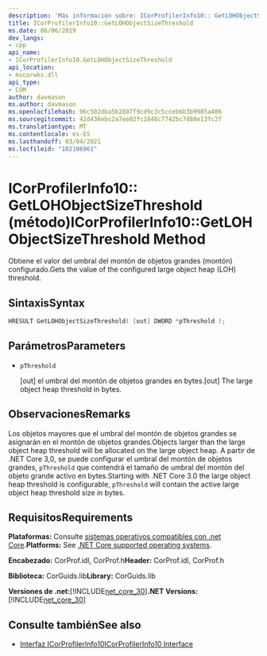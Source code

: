 ```yaml
---
description: 'Más información sobre: ICorProfilerInfo10:: GetLOHObjectSizeThreshold (método)'
title: ICorProfilerInfo10::GetLOHObjectSizeThreshold
ms.date: 08/06/2019
dev_langs:
- cpp
api_name:
- ICorProfilerInfo10.GetLOHObjectSizeThreshold
api_location:
- mscorwks.dll
api_type:
- COM
author: davmason
ms.author: davmason
ms.openlocfilehash: 96c502dba5b2807f9cd9c3c5cceb6b3b9985a406
ms.sourcegitcommit: 42d436ebc2a7ee02fc1848c7742bc7d80e13fc2f
ms.translationtype: MT
ms.contentlocale: es-ES
ms.lasthandoff: 03/04/2021
ms.locfileid: "102106961"
---
```

# <a name="icorprofilerinfo10getlohobjectsizethreshold-method"></a><span data-ttu-id="e094e-103">ICorProfilerInfo10:: GetLOHObjectSizeThreshold (método)</span><span class="sxs-lookup"><span data-stu-id="e094e-103">ICorProfilerInfo10::GetLOHObjectSizeThreshold Method</span></span>

<span data-ttu-id="e094e-104">Obtiene el valor del umbral del montón de objetos grandes (montón) configurado.</span><span class="sxs-lookup"><span data-stu-id="e094e-104">Gets the value of the configured large object heap (LOH) threshold.</span></span>

## <a name="syntax"></a><span data-ttu-id="e094e-105">Sintaxis</span><span class="sxs-lookup"><span data-stu-id="e094e-105">Syntax</span></span>

```cpp
HRESULT GetLOHObjectSizeThreshold( [out] DWORD *pThreshold );
```

## <a name="parameters"></a><span data-ttu-id="e094e-106">Parámetros</span><span class="sxs-lookup"><span data-stu-id="e094e-106">Parameters</span></span>

- `pThreshold`

  <span data-ttu-id="e094e-107">\[out] el umbral del montón de objetos grandes en bytes.</span><span class="sxs-lookup"><span data-stu-id="e094e-107">\[out] The large object heap threshold in bytes.</span></span>

## <a name="remarks"></a><span data-ttu-id="e094e-108">Observaciones</span><span class="sxs-lookup"><span data-stu-id="e094e-108">Remarks</span></span>

<span data-ttu-id="e094e-109">Los objetos mayores que el umbral del montón de objetos grandes se asignarán en el montón de objetos grandes.</span><span class="sxs-lookup"><span data-stu-id="e094e-109">Objects larger than the large object heap threshold will be allocated on the large object heap.</span></span> <span data-ttu-id="e094e-110">A partir de .NET Core 3,0, se puede configurar el umbral del montón de objetos grandes, `pThreshold` que contendrá el tamaño de umbral del montón del objeto grande activo en bytes.</span><span class="sxs-lookup"><span data-stu-id="e094e-110">Starting with .NET Core 3.0 the large object heap threshold is configurable, `pThreshold` will contain the active large object heap threshold size in bytes.</span></span>

## <a name="requirements"></a><span data-ttu-id="e094e-111">Requisitos</span><span class="sxs-lookup"><span data-stu-id="e094e-111">Requirements</span></span>

<span data-ttu-id="e094e-112">**Plataformas:** Consulte [sistemas operativos compatibles con .net Core](../../../core/install/windows.md?pivots=os-windows).</span><span class="sxs-lookup"><span data-stu-id="e094e-112">**Platforms:** See [.NET Core supported operating systems](../../../core/install/windows.md?pivots=os-windows).</span></span>

<span data-ttu-id="e094e-113">**Encabezado:** CorProf.idl, CorProf.h</span><span class="sxs-lookup"><span data-stu-id="e094e-113">**Header:** CorProf.idl, CorProf.h</span></span>

<span data-ttu-id="e094e-114">**Biblioteca:** CorGuids.lib</span><span class="sxs-lookup"><span data-stu-id="e094e-114">**Library:** CorGuids.lib</span></span>

<span data-ttu-id="e094e-115">**Versiones de .net:**[!INCLUDE[net_core_30](../../../../includes/net-core-30-md.md)]</span><span class="sxs-lookup"><span data-stu-id="e094e-115">**.NET Versions:** [!INCLUDE[net_core_30](../../../../includes/net-core-30-md.md)]</span></span>

## <a name="see-also"></a><span data-ttu-id="e094e-116">Consulte también</span><span class="sxs-lookup"><span data-stu-id="e094e-116">See also</span></span>

- [<span data-ttu-id="e094e-117">Interfaz ICorProfilerInfo10</span><span class="sxs-lookup"><span data-stu-id="e094e-117">ICorProfilerInfo10 Interface</span></span>](icorprofilerinfo10-interface.md)
